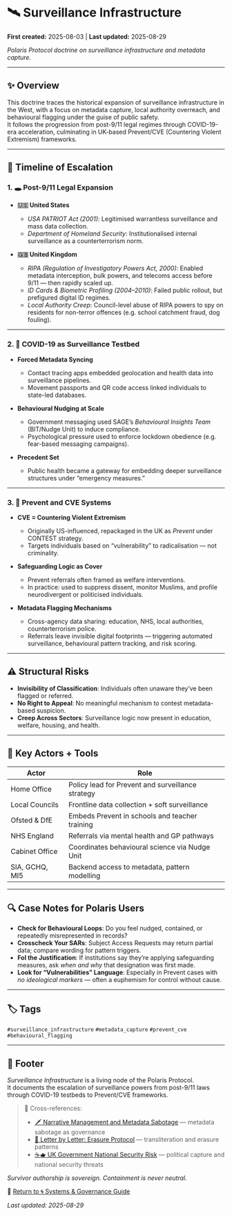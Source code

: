 # 🛰️ Surveillance Infrastructure 

**First created:** 2025-08-03 | **Last updated:** 2025-08-29

*Polaris Protocol doctrine on surveillance infrastructure and metadata capture.*  

---

## ✨ Overview  

This doctrine traces the historical expansion of surveillance infrastructure in the West, with a focus on metadata capture, local authority overreach, and behavioural flagging under the guise of public safety.  
It follows the progression from post-9/11 legal regimes through COVID-19-era acceleration, culminating in UK-based Prevent/CVE (Countering Violent Extremism) frameworks.  

---

## 🧭 Timeline of Escalation  

### 1. 🕳️ Post-9/11 Legal Expansion  

- **🇺🇸 United States**  
  - *USA PATRIOT Act (2001)*: Legitimised warrantless surveillance and mass data collection.  
  - *Department of Homeland Security*: Institutionalised internal surveillance as a counterterrorism norm.  

- **🇬🇧 United Kingdom**  
  - *RIPA (Regulation of Investigatory Powers Act, 2000)*: Enabled metadata interception, bulk powers, and telecoms access before 9/11 — then rapidly scaled up.  
  - *ID Cards & Biometric Profiling (2004–2010)*: Failed public rollout, but prefigured digital ID regimes.  
  - *Local Authority Creep*: Council-level abuse of RIPA powers to spy on residents for non-terror offences (e.g. school catchment fraud, dog fouling).  

---

### 2. 🦠 COVID-19 as Surveillance Testbed  

- **Forced Metadata Syncing**  
  - Contact tracing apps embedded geolocation and health data into surveillance pipelines.  
  - Movement passports and QR code access linked individuals to state-led databases.  

- **Behavioural Nudging at Scale**  
  - Government messaging used SAGE’s *Behavioural Insights Team* (BIT/Nudge Unit) to induce compliance.  
  - Psychological pressure used to enforce lockdown obedience (e.g. fear-based messaging campaigns).  

- **Precedent Set**  
  - Public health became a gateway for embedding deeper surveillance structures under “emergency measures.”  

---

### 3. 🧷 Prevent and CVE Systems  

- **CVE = Countering Violent Extremism**  
  - Originally US-influenced, repackaged in the UK as *Prevent* under CONTEST strategy.  
  - Targets individuals based on “vulnerability” to radicalisation — not criminality.  

- **Safeguarding Logic as Cover**  
  - Prevent referrals often framed as welfare interventions.  
  - In practice: used to suppress dissent, monitor Muslims, and profile neurodivergent or politicised individuals.  

- **Metadata Flagging Mechanisms**  
  - Cross-agency data sharing: education, NHS, local authorities, counterterrorism police.  
  - Referrals leave invisible digital footprints — triggering automated surveillance, behavioural pattern tracking, and risk scoring.  

---

## ⚠️ Structural Risks  

- **Invisibility of Classification**: Individuals often unaware they’ve been flagged or referred.  
- **No Right to Appeal**: No meaningful mechanism to contest metadata-based suspicion.  
- **Creep Across Sectors**: Surveillance logic now present in education, welfare, housing, and health.  

---

## 🧮 Key Actors + Tools  

| Actor | Role |
|-------|------|
| Home Office | Policy lead for Prevent and surveillance strategy |
| Local Councils | Frontline data collection + soft surveillance |
| Ofsted & DfE | Embeds Prevent in schools and teacher training |
| NHS England | Referrals via mental health and GP pathways |
| Cabinet Office | Coordinates behavioural science via Nudge Unit |
| SIA, GCHQ, MI5 | Backend access to metadata, pattern modelling |  

---

## 🔍 Case Notes for Polaris Users  

- **Check for Behavioural Loops**: Do you feel nudged, contained, or repeatedly misrepresented in records?  
- **Crosscheck Your SARs**: Subject Access Requests may return partial data; compare wording for pattern triggers.  
- **FoI the Justification**: If institutions say they’re applying safeguarding measures, ask *when and why* that designation was first made.  
- **Look for “Vulnerabilities” Language**: Especially in Prevent cases with *no ideological markers* — often a euphemism for control without cause.  

---

## 🏷️ Tags  

`#surveillance_infrastructure` `#metadata_capture` `#prevent_cve` `#behavioural_flagging`  

---

## 🏮 Footer  

*Surveillance Infrastructure* is a living node of the Polaris Protocol.  
It documents the escalation of surveillance powers from post-9/11 laws through COVID-19 testbeds to Prevent/CVE frameworks.  

> 📡 Cross-references:  
> - [🗡 Narrative Management and Metadata Sabotage](../Big_Picture_Protocols/🗡_narrative_management_and_metadata_sabotage.md) — metadata sabotage as governance  
> - [💌 Letter by Letter: Erasure Protocol](../Big_Picture_Protocols/💌_letter_by_letter_erasure_protocol.md) — transliteration and erasure patterns  
> - [☕🫖 UK Government National Security Risk](../Big_Picture_Protocols/☕🫖_uk_gov_national_security_risk.md) — political capture and national security threats  

*Survivor authorship is sovereign. Containment is never neutral.*  

🏮 [Return to 🌀 Systems & Governance Guide](./README.md)  

_Last updated: 2025-08-29_
